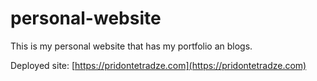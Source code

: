 # personal-website

This is my personal website that has my portfolio an blogs.

Deployed site: [https://pridontetradze.com](https://pridontetradze.com)
